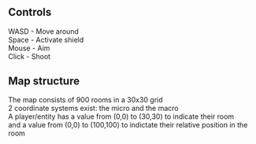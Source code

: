 <h1></h1>
<h2>Controls</h2>
WASD - Move around
<br>Space - Activate shield
<br>Mouse - Aim
<br>Click - Shoot

<h2>Map structure</h2>
<p>The map consists of 900 rooms in a 30x30 grid
<br>2 coordinate systems exist: the micro and the macro
<br>A player/entity has a value from (0,0) to (30,30) to indicate their room
<br>and a value from (0,0) to (100,100) to indictate their relative position in the room

</p>

